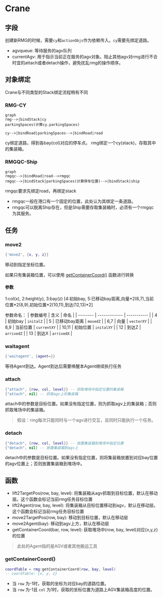 # Crane
## 字段

创建新RMG的时候，需要`cy`和`actionObjs`作为依赖传入。`cy`需要先绑定道路。

- agvqueue: 等待服务的agv队列
- currentAgv: 用于指示当前正在服务的agv对象。阻止其他agv对rmg进行不合时宜的attach或者detach操作，避免扰乱rmg的操作顺序。

## 对象绑定
Crane与不同类型的Stack绑定流程稍有不同

### RMG-CY
```mermaid
graph
rmg-->|bindStack|cy
parkingSpaces(计算cy.parkingSpaces)

cy-->|bindRoad|parkingSpaces-->|bindRoad|road
```

cy绑定道路，得到各bay(col)对应的停车点。
rmg绑定一个cy(stack)，存取其中的集装箱。

### RMGQC-Ship
```mermaid
graph
rmgqc-->|bindRoad|road-->rmgqc
rmgqc-->|bindStack|parkingSpaces(计算停车位置)-->|bindStack|ship
```
rmgqc要求先绑定road，再绑定stack
- rmgqc一般在港口有一个固定的位置，此处认为其绑定一条道路。
- rmgqc可以脱离Ship存在，但是Ship需要存取集装箱时，必须有一个rmgqc为其服务。

## 任务
### move2
```lua
{'move2', {x, y, z}}
```
移动到指定坐标位置。

如果只有集装箱位置，可以使用 [getContainerCoord()]() 函数进行转换

#### 参数
1:col(x), 2:height(y), 3:bay(z)
[4:初始bay, 5:已移动bay距离,向量\*2(6,7),当前位置\*2(8,9),初始位置\*2(10,11),到达(12,13)\*2]

参数命名：
| 参数编号 | 含义          | 命名        |
| -------- | ------------- | ----------- |
| 4        | 初始bay       | `initalZ`   |
| 5        | 已移动bay距离 | `movedZ`    |
| 6,7      | 向量          | `vectorXY`  |
| 8,9      | 当前位置      | `currentXY` |
| 10,11    | 初始位置      | `initalXY`  |
| 12       | 到达Z         | `arrivedZ`  |
| 13       | 到达X         | `arrivedX`  |

### waitagent
```lua
{'waitagent', {agent=}}
```
等待Agent到达。Agent到达后需要唤醒本Agent继续执行任务

### attach
```lua
{"attach", {row, col, level}} -- 抓取堆场中指定位置的集装箱
{"attach", nil} -- 抓取agv上的集装箱
```
attach中的参数是目标位置。如果没有指定位置，则为抓取agv上的集装箱；否则抓取堆场中的集装箱。
> 假设：rmg每次只能同时与一个agv进行交互，且同时只能执行一个任务。

### detach
```lua
{"detach", {row, col, level}} -- 放置集装箱到堆场中指定位置
{"detach", nil} -- 放置集装箱到agv上
```
detach中的参数是目标位置。如果没有指定位置，则将集装箱放置到对应bay位置的agv位置上；否则放置集装箱到堆场中。

## 函数
- lift2TargetPos(row, bay, level): 将集装箱从agv抓取到目标位置，默认在移动层。这个函数会标记当前rmg任务目标位置
- lift2Agent(row, bay, level): 将集装箱从目标位置移动到agv，默认在移动层。这个函数会标记当前rmg任务目标位置
- move2TargetPos(row, bay): 移动到目标位置，默认在移动层
- move2Agent(bay): 移动到agv上方，默认在移动层
- getContainerCoord(bar, row, level): 获取堆场中(row, bay, level)对应{x,y,z}的位置

> 此处的Agent指的是AGV或者其他搬运工具

### getContainerCoord()
```lua
coordTable = rmg:getContainerCoord(row, bay, level)
-- coordTable: {x, y, z}
```

- 当 `row` 为-1时，获取的坐标为对应bay的道路位置。
- 当 `row` 为-1且 `col` 为1时，获取的坐标位置为道路上AGV集装箱高度的位置。